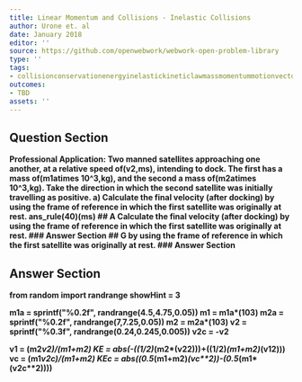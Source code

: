 ```yaml
---
title: Linear Momentum and Collisions - Inelastic Collisions
author: Urone et. al
date: January 2018
editor: ''
source: https://github.com/openwebwork/webwork-open-problem-library
type: ''
tags:
- collisionconservationenergyinelastickineticlawmassmomentummotionvectorvelocity
outcomes:
- TBD
assets: ''
---
```


## Question Section 

<b>
<b>Professional Application:<b> Two manned satellites approaching one another, at a relative speed of(v2,ms), intending to dock. The first has a mass of(m1atimes 10^3,kg), and the second a mass of(m2atimes 10^3,kg). 
Take the direction in which the second satellite was initially travelling as positive.
a) Calculate the final velocity (after docking) by using the frame of reference in which the first satellite was originally at rest. 
ans_rule(40)(ms)
## A
Calculate the final velocity (after docking) by using the frame of reference in which the first satellite was originally at rest. 
### Answer Section
## G
by using the frame of reference in which the first satellite was originally at rest. 
### Answer Section


## Answer Section

from random import randrange
showHint = 3

m1a = sprintf("%0.2f", randrange(4.5,4.75,0.05))
m1 = m1a*(10**3)
m2a = sprintf("%0.2f", randrange(7,7.25,0.05))
m2 = m2a*(10**3)
v2 = sprintf("%0.3f", randrange(0.24,0.245,0.005))
v2c = -v2

v1 = (m2*v2)/(m1+m2)
KE = abs(-((1/2)*(m2*(v2**2)))+((1/2)*(m1+m2)*(v1**2)))
vc = (m1*v2c)/(m1+m2)
KEc = abs((0.5*(m1+m2)*(vc**2))-(0.5*(m1*(v2c**2))))